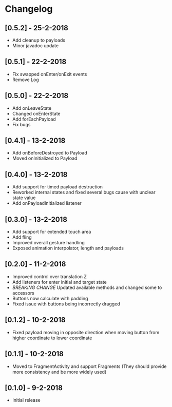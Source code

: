 # Changelog

## [0.5.2] - 25-2-2018

- Add cleanup to payloads
- Minor javadoc update

## [0.5.1] - 22-2-2018

- Fix swapped onEnter/onExit events
- Remove Log

## [0.5.0] - 22-2-2018

- Add onLeaveState
- Changed onEnterState
- Add forEachPayload
- Fix bugs

## [0.4.1] - 13-2-2018

- Add onBeforeDestroyed to Payload
- Moved onInitialized to Payload

## [0.4.0] - 13-2-2018

- Add support for timed payload destruction
- Reworked internal states and fixed several bugs cause with unclear state value
- Add onPayloadInitialized listener

## [0.3.0] - 13-2-2018

- Add support for extended touch area
- Add fling
- Improved overall gesture handling
- Exposed animation interpolator, length and payloads

## [0.2.0] - 11-2-2018

- Improved control over translation Z
- Add listeners for enter initial and target state
- *BREAKING CHANGE* Updated available methods and changed some to accessors
- Buttons now calculate with padding
- Fixed issue with buttons being incorrectly dragged

## [0.1.2] - 10-2-2018

- Fixed payload moving in opposite direction when moving button from higher coordinate to lower coordinate

## [0.1.1] - 10-2-2018

- Moved to FragmentActivity and support Fragments (They should provide more consistency and be more widely used)

## [0.1.0] - 9-2-2018

- Initial release
